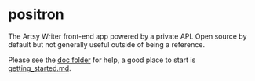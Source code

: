 # positron

The Artsy Writer front-end app powered by a private API. Open source by default but not generally useful outside of being a reference.

Please see the [doc folder](https://github.com/artsy/positron/tree/master/doc) for help, a good place to start is [getting_started.md](https://github.com/artsy/positron/blob/master/doc/getting_started.md).